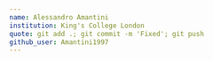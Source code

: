 ```yaml
---
name: Alessandro Amantini 
institution: King's College London
quote: git add .; git commit -m 'Fixed'; git push 
github_user: Amantini1997
---
```

